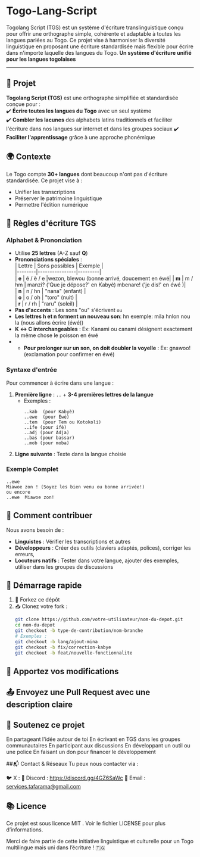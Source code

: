# Togo-Lang-Script
Togolang Script (TGS) est un système d'écriture translinguistique conçu pour offrir une orthographe simple, cohérente et adaptable à toutes les langues parlées au Togo. Ce projet vise à harmoniser la diversité linguistique en proposant une écriture standardisée mais flexible pour écrire dans n'importe laquelle des langues du Togo.
**Un système d'écriture unifié pour les langues togolaises**  



---

## 📜 Projet  
**Togolang Script (TGS)** est une orthographe simplifiée et standardisée conçue pour :  
✔️ **Écrire toutes les langues du Togo** avec un seul système  
✔️ **Combler les lacunes** des alphabets latins traditionnels et faciliter l'écriture dans nos langues sur internet et dans les groupes sociaux 
✔️ **Faciliter l'apprentissage** grâce à une approche phonémique  

## 🌍 Contexte  
Le Togo compte **30+ langues** dont beaucoup n'ont pas d'écriture standardisée. Ce projet vise à :  
- Unifier les transcriptions  
- Préserver le patrimoine linguistique  
- Permettre l'édition numérique  

## 📜 Règles d'écriture TGS

### **Alphabet & Prononciation**  
- Utilise **25 lettres** (A-Z sauf **Q**)  
- **Prononciations spéciales** :  
  | Lettre | Sons possibles | Exemple |  
  |--------|----------------|---------|  
  | **e**  | é / è / e      |wezon, blewou (bonne arrivé, doucement en éwé|
  | **m**  | m / hm         | manzi? ('Que je dépose?' en Kabyè) mbenare! ('je dis!' en éwé )|  
  | **n**  | n / hn         | "nana" (enfant) |  
  | **o**  | o / oh         | "toro" (nuit) |  
  | **r**  | r / rh         | "raru" (soleil) |  
- **Pas d'accents** : Les sons "ou" s'écrivent `ou`
- **Les lettres h et n forment un nouveau son**: hn
   exemple: mila hnlon nou la (nous allons écrire (éwé))
- **K ↔ C interchangeables** : Ex: Kanami ou canami désignent exactement la même chose le poisson en éwé
- - **Pour prolonger sur un son, on doit doubler la voyelle** : Ex: gnawoo! (exclamation pour confirmer en éwé)

### **Syntaxe d'entrée**  
Pour commencer à écrire dans une langue :  
1. **Première ligne** : `..` + **3-4 premières lettres de la langue**  
   - Exemples :  
     ```text  
     ..kab  (pour Kabyè)  
     ..ewe  (pour Éwé)  
     ..tem  (pour Tem ou Kotokoli)
     ..ife (pour ifè)
     ..adj (pour Adja)
     ..bas (pour bassar)
     ..mob (pour moba) 
     ```  
2. **Ligne suivante** : Texte dans la langue choisie  

### **Exemple Complet**  
```text  
..ewe  
Miawoe zon ! (Soyez les bien venu ou bonne arrivée!)
ou encore
..ewe  Miawoe zon!

```

## 🤝 Comment contribuer

Nous avons besoin de :
- **Linguistes** : Vérifier les transcriptions  et autres 
- **Développeurs** : Créer des outils (claviers adaptés, polices), corriger les erreurs, 
- **Locuteurs natifs** : Tester dans votre langue, ajouter des exemples, utiliser dans les groupes de discussions

## 🚀 Démarrage rapide

1. 🍴 Forkez ce dépôt  
2. 📥 Clonez votre fork :
   ```bash
   git clone https://github.com/votre-utilisateur/nom-du-depot.git
   cd nom-du-depot
   git checkout -b type-de-contribution/nom-branche
   # Exemples :
   git checkout -b lang/ajout-mina
   git checkout -b fix/correction-kabye
   git checkout -b feat/nouvelle-fonctionnalite

## 🔧 Apportez vos modifications

## 📤 Envoyez une Pull Request avec une description claire

## 📢 Soutenez ce projet
En partageant l'idée autour de toi
En écrivant en TGS dans les groupes communautaires
En participant aux discussions
En développant un outil ou une police
En faisant un don pour financer le développement

##📬 Contact & Réseaux
Tu peux nous contacter via :

🐦 X : 
💬 Discord : https://discord.gg/4GZ6SaWc
📩 Email : services.tafarama@gmail.com

## 📚 Licence
Ce projet est sous licence MIT . Voir le fichier LICENSE pour plus d’informations.

Merci de faire partie de cette initiative linguistique et culturelle pour un Togo multilingue mais uni dans l’écriture ! 🇹🇬
